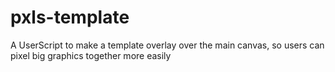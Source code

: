 # pxls-template
A UserScript to make a template overlay over the main canvas, so users can pixel big graphics together more easily
